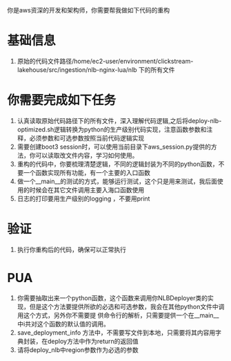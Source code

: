 你是aws资深的开发和架构师，你需要帮我做如下代码的重构

# 基础信息
1. 原始的代码文件路径/home/ec2-user/environment/clickstream-lakehouse/src/ingestion/nlb-nginx-lua/nlb 下的所有文件

# 你需要完成如下任务
1. 认真读取原始代码路径下的所有文件，深入理解代码逻辑,之后将deploy-nlb-optimized.sh逻辑转换为python的生产级别代码实现，注意函数参数和注释，必须参数和可选参数按照当前代码逻辑实现
2. 需要创建boot3 session时，可以使用当前目录下aws_session.py提供的方法，你可以读取改文件内容，学习如何使用。
3. 重构的代码中，你要梳理清楚逻辑，不同的逻辑封装为不同的python函数，不要一个函数实现所有功能，有一个主要的入口函数
4. 做一个__main__的测试的方式，能够运行测试，这个只是用来测试，我后面使用的时候会在其它文件调用主要入海口函数使用
5. 日志的打印要用生产级别的logging ，不要用print

# 验证
1. 执行你重构后的代码，确保可以正常执行


# PUA
1. 你需要抽取出来一个python函数，这个函数来调用你NLBDeployer类的实现，但是这个方法要提供所欲的必选和可选参数，我会在其他python文件中调用这个方式，另外你不需要提 供命令行的解析，只需要提供一个在__main__中i共对这个函数的默认值的调用。 
2. save_deployment_info 方法中，不需要写文件到本地，只需要将其内容用字典封装，在deploy方法中作为return的返回值
3. 请将deploy_nlb中region参数作为必选的参数
